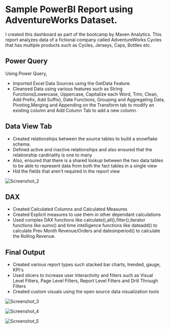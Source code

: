 # Sample PowerBI Report using AdventureWorks Dataset.

I created this dashboard as part of the bootcamp by Maven Analytics. This report analyzes data of a fictional company called AdventureWorks Cycles that has multiple products such as Cycles, Jerseys, Caps, Bottles etc. 


## Power Query

Using Power Query,
- Imported Excel Data Sources using the GetData Feature. 
- Cleansed Data using various features such as String Functions(Lowercase, Uppercase, Capitalize each Word, Trim, Clean, Add Prefix, Add Suffix), Date Functions, Grouping and Aggregating Data, Pivoting,Merging and Appending on the Transform tab to modify an existing column and Add Column Tab to add a new column.

## Data View Tab

- Created relationships between the source tables to build a snowflake schema.
- Defined active and inactive relationships and also ensured that the relationship cardinality is one to many 
- Also, ensured that there is a shared lookup between the two data tables to be able to represent data from both the fact tables in a single view
- Hid the fields that aren't required in the report view

![Screenshot_2](https://user-images.githubusercontent.com/113862057/193489876-88575192-bc23-4ab5-a6bc-3a2728078710.png)

## DAX

- Created Calculated Columns and Calculated Measures
- Created Explicit measures to use them in other dependant calculations
- Used complex DAX functions like calculate(),all(),filter(),iterator functions like sumx() and time intelligence functions like dateadd() to calculate Prev Month Revenue/Orders and datesinperiod() to calculate the Rolling Revenue.

## Final Output

- Created various report types such stacked bar charts, trended, gauge, KPI's
- Used slicers to increase user interactivity and filters such as Visual Level Filters, Page Level Filters, Report Level Filters and Drill Through Filters 
- Created custom visuals using the open source data visualization tools

![Screenshot_3](https://user-images.githubusercontent.com/113862057/193491261-32c92f79-31de-4c4a-8d94-f62963a8d394.png)

![Screenshot_4](https://user-images.githubusercontent.com/113862057/193491292-dd583411-9439-4edb-9423-62137505b3b4.png)

![Screenshot_5](https://user-images.githubusercontent.com/113862057/193491343-45a5ac7a-40ba-4e17-911f-1fd25f6b07ea.png)


